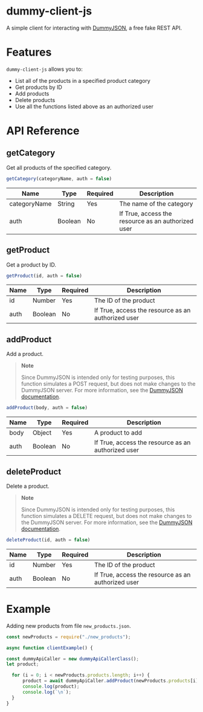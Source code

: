 # dummy-client-js
A simple client for interacting with [DummyJSON](https://dummyjson.com/), a free fake REST API.

# Features
```dummy-client-js``` allows you to:
* List all of the products in a specified product category
* Get products by ID
* Add products 
* Delete products
* Use all the functions listed above as an authorized user

# API Reference
## getCategory
Get all products of the specified category.
```javascript
getCategory(categoryName, auth = false)
```
| Name  | Type | Required | Description |
| ------------- | ------------- |------------- | ------------- |
| categoryName  | String | Yes  | The name of the category  |
| auth | Boolean  | No | If True, access the resource as an authorized user   |
## getProduct
Get a product by ID.
```javascript
getProduct(id, auth = false)
```
| Name  | Type | Required | Description |
| ------------- | ------------- |------------- | ------------- |
| id  | Number | Yes  | The ID of the product  |
| auth | Boolean  | No | If True, access the resource as an authorized user   |

## addProduct
Add a product. 
> **Note**
> 
> Since DummyJSON is intended only for testing purposes, this function simulates a POST request, but does not make changes to the DummyJSON server. For more information, see the [DummyJSON documentation](https://dummyjson.com/docs/products#add).
```javascript
addProduct(body, auth = false)
```
| Name  | Type | Required | Description |
| ------------- | ------------- |------------- | ------------- |
| body  | Object | Yes  | A product to add  |
| auth | Boolean  | No | If True, access the resource as an authorized user   |
## deleteProduct
Delete a product. 
> **Note**
>
> Since DummyJSON is intended only for testing purposes, this function simulates a DELETE request, but does not make changes to the DummyJSON server.  For more information, see the [DummyJSON documentation](https://dummyjson.com/docs/products#delete).
```javascript
deleteProduct(id, auth = false)
```
| Name  | Type | Required | Description |
| ------------- | ------------- |------------- | ------------- |
| id  | Number | Yes  | The ID of the product  |
| auth | Boolean  | No | If True, access the resource as an authorized user   |

# Example
Adding new products from file ``new_products.json``.

```javascript
const newProducts = require("./new_products");

async function clientExample() {

const dummyApiCaller = new dummyApiCallerClass();
let product;

  for (i = 0; i < newProducts.products.length; i++) {
	  product = await dummyApiCaller.addProduct(newProducts.products[i])
	  console.log(product);
	  console.log(`\n`);
  }
}
```


